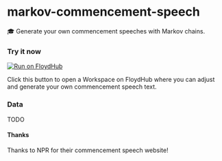 # markov-commencement-speech
🎓 Generate your own commencement speeches with Markov chains.

### Try it now

[![Run on FloydHub](https://s3-us-west-2.amazonaws.com/floydhub-assets/button/button.svg)](https://floydhub.com/run?template=https://github.com/whatrocks/markov-commencement-speech)

Click this button to open a Workspace on FloydHub where you can adjust and generate your own commencement speech text.

### Data

TODO

#### Thanks

Thanks to NPR for their commencement speech website!
